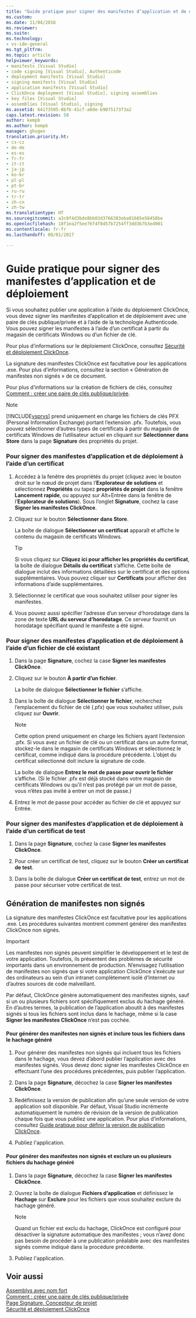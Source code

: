 ```yaml
---
title: "Guide pratique pour signer des manifestes d’application et de déploiement | Microsoft Docs"
ms.custom: 
ms.date: 11/04/2016
ms.reviewer: 
ms.suite: 
ms.technology:
- vs-ide-general
ms.tgt_pltfrm: 
ms.topic: article
helpviewer_keywords:
- manifests [Visual Studio]
- code signing [Visual Studio], Authenticode
- deployment manifests [Visual Studio]
- signing manifests [Visual Studio]
- application manifests [Visual Studio]
- ClickOnce deployment [Visual Studio], signing assemblies
- key files [Visual Studio]
- assemblies [Visual Studio], signing
ms.assetid: 64173505-8bfb-41cf-a0de-b9075173f3a2
caps.latest.revision: 58
author: kempb
ms.author: kempb
manager: ghogen
translation.priority.ht:
- cs-cz
- de-de
- es-es
- fr-fr
- it-it
- ja-jp
- ko-kr
- pl-pl
- pt-br
- ru-ru
- tr-tr
- zh-cn
- zh-tw
ms.translationtype: HT
ms.sourcegitcommit: a3c0f4d3bde8bb03d3766383eba01665e58458be
ms.openlocfilehash: 18f1ea2f5ee76f4f8457b7254ff3dd3b7b3e4901
ms.contentlocale: fr-fr
ms.lasthandoff: 08/01/2017

---
```

# <a name="how-to-sign-application-and-deployment-manifests"></a>Guide pratique pour signer des manifestes d’application et de déploiement
Si vous souhaitez publier une application à l’aide du déploiement ClickOnce, vous devez signer les manifestes d’application et de déploiement avec une paire de clés publique/privée et à l’aide de la technologie Authenticode. Vous pouvez signer les manifestes à l’aide d’un certificat à partir du magasin de certificats Windows ou d’un fichier de clé.  
  
 Pour plus d’informations sur le déploiement ClickOnce, consultez [Sécurité et déploiement ClickOnce](../deployment/clickonce-security-and-deployment.md).  
  
 La signature des manifestes ClickOnce est facultative pour les applications .exe. Pour plus d’informations, consultez la section « Génération de manifestes non signés » de ce document.  
  
 Pour plus d’informations sur la création de fichiers de clés, consultez [Comment : créer une paire de clés publique/privée](/dotnet/framework/app-domains/how-to-create-a-public-private-key-pair).  
  
> [!NOTE]
>  [!INCLUDE[vsprvs](../code-quality/includes/vsprvs_md.md)] prend uniquement en charge les fichiers de clés PFX (Personal Information Exchange) portant l’extension .pfx. Toutefois, vous pouvez sélectionner d’autres types de certificats à partir du magasin de certificats Windows de l’utilisateur actuel en cliquant sur **Sélectionner dans Store** dans la page **Signature** des propriétés du projet.  
  
### <a name="to-sign-application-and-deployment-manifests-using-a-certificate"></a>Pour signer des manifestes d’application et de déploiement à l’aide d’un certificat  
  
1.  Accédez à la fenêtre des propriétés du projet (cliquez avec le bouton droit sur le nœud de projet dans l’**Explorateur de solutions** et sélectionnez **Propriétés** ou tapez **propriétés de projet** dans la fenêtre **Lancement rapide**, ou appuyez sur Alt+Entrée dans la fenêtre de l’**Explorateur de solutions**). Sous l’onglet **Signature**, cochez la case **Signer les manifestes ClickOnce**.  
  
2.  Cliquez sur le bouton **Sélectionner dans Store**.  
  
     La boîte de dialogue **Sélectionner un certificat** apparaît et affiche le contenu du magasin de certificats Windows.  
  
    > [!TIP]
    >  Si vous cliquez sur **Cliquez ici pour afficher les propriétés du certificat**, la boîte de dialogue **Détails du certificat** s’affiche. Cette boîte de dialogue inclut des informations détaillées sur le certificat et des options supplémentaires. Vous pouvez cliquer sur **Certificats** pour afficher des informations d’aide supplémentaires.  
  
3.  Sélectionnez le certificat que vous souhaitez utiliser pour signer les manifestes.  
  
4.  Vous pouvez aussi spécifier l’adresse d’un serveur d’horodatage dans la zone de texte **URL du serveur d’horodatage**. Ce serveur fournit un horodatage spécifiant quand le manifeste a été signé.  
  
### <a name="to-sign-application-and-deployment-manifests-using-an-existing-key-file"></a>Pour signer des manifestes d’application et de déploiement à l’aide d’un fichier de clé existant  
  
1.  Dans la page **Signature**, cochez la case **Signer les manifestes ClickOnce**.  
  
2.  Cliquez sur le bouton **À partir d’un fichier**.  
  
     La boîte de dialogue **Sélectionner le fichier** s’affiche.  
  
3.  Dans la boîte de dialogue **Sélectionner le fichier**, recherchez l’emplacement du fichier de clé (.pfx) que vous souhaitez utiliser, puis cliquez sur **Ouvrir**.  
  
    > [!NOTE]
    >  Cette option prend uniquement en charge les fichiers ayant l’extension .pfx. Si vous avez un fichier de clé ou un certificat dans un autre format, stockez-le dans le magasin de certificats Windows et sélectionnez le certificat, comme indiqué dans la procédure précédente. L’objet du certificat sélectionné doit inclure la signature de code.  
  
     La boîte de dialogue **Entrez le mot de passe pour ouvrir le fichier** s’affiche. (Si le fichier .pfx est déjà stocké dans votre magasin de certificats Windows ou qu’il n’est pas protégé par un mot de passe, vous n’êtes pas invité à entrer un mot de passe.)  
  
4.  Entrez le mot de passe pour accéder au fichier de clé et appuyez sur Entrée.  
  
### <a name="to-sign-application-and-deployment-manifests-using-a-test-certificate"></a>Pour signer des manifestes d’application et de déploiement à l’aide d’un certificat de test  
  
1.  Dans la page **Signature**, cochez la case **Signer les manifestes ClickOnce**.  
  
2.  Pour créer un certificat de test, cliquez sur le bouton **Créer un certificat de test**.  
  
3.  Dans la boîte de dialogue **Créer un certificat de test**, entrez un mot de passe pour sécuriser votre certificat de test.  
  
## <a name="generating-unsigned-manifests"></a>Génération de manifestes non signés  
 La signature des manifestes ClickOnce est facultative pour les applications .exe. Les procédures suivantes montrent comment générer des manifestes ClickOnce non signés.  
  
> [!IMPORTANT]
>  Les manifestes non signés peuvent simplifier le développement et le test de votre application. Toutefois, ils présentent des problèmes de sécurité importants dans un environnement de production. N’envisagez l’utilisation de manifestes non signés que si votre application ClickOnce s’exécute sur des ordinateurs au sein d’un intranet complètement isolé d’Internet ou d’autres sources de code malveillant.  
  
 Par défaut, ClickOnce génère automatiquement des manifestes signés, sauf si un ou plusieurs fichiers sont spécifiquement exclus du hachage généré. En d’autres termes, la publication de l’application aboutit à des manifestes signés si tous les fichiers sont inclus dans le hachage, même si la case **Signer les manifestes ClickOnce** n’est pas cochée.  
  
#### <a name="to-generate-unsigned-manifests-and-include-all-files-in-the-generated-hash"></a>Pour générer des manifestes non signés et inclure tous les fichiers dans le hachage généré  
  
1.  Pour générer des manifestes non signés qui incluent tous les fichiers dans le hachage, vous devez d’abord publier l’application avec des manifestes signés. Vous devez donc signer les manifestes ClickOnce en effectuant l’une des procédures précédentes, puis publier l’application.  
  
2.  Dans la page **Signature**, décochez la case **Signer les manifestes ClickOnce**.  
  
3.  Redéfinissez la version de publication afin qu’une seule version de votre application soit disponible. Par défaut, Visual Studio incrémente automatiquement le numéro de révision de la version de publication chaque fois que vous publiez une application. Pour plus d’informations, consultez [Guide pratique pour définir la version de publication ClickOnce](../deployment/how-to-set-the-clickonce-publish-version.md).  
  
4.  Publiez l'application.  
  
#### <a name="to-generate-unsigned-manifests-and-exclude-one-or-more-files-from-the-generated-hash"></a>Pour générer des manifestes non signés et exclure un ou plusieurs fichiers du hachage généré  
  
1.  Dans la page **Signature**, décochez la case **Signer les manifestes ClickOnce**.  
  
2.  Ouvrez la boîte de dialogue **Fichiers d’application** et définissez le **Hachage** sur **Exclure** pour les fichiers que vous souhaitez exclure du hachage généré.  
  
    > [!NOTE]
    >  Quand un fichier est exclu du hachage, ClickOnce est configuré pour désactiver la signature automatique des manifestes ; vous n’avez donc pas besoin de procéder à une publication préalable avec des manifestes signés comme indiqué dans la procédure précédente.  
  
3.  Publiez l'application.  
  
## <a name="see-also"></a>Voir aussi  
 [Assemblys avec nom fort](/dotnet/framework/app-domains/strong-named-assemblies)   
 [Comment : créer une paire de clés publique/privée](/dotnet/framework/app-domains/how-to-create-a-public-private-key-pair)   
 [Page Signature, Concepteur de projet](../ide/reference/signing-page-project-designer.md)   
 [Sécurité et déploiement ClickOnce](../deployment/clickonce-security-and-deployment.md)
